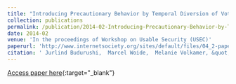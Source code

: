 ```yaml
---
title: "Introducing Precautionary Behavior by Temporal Diversion of Voter Attention from Casting to Verifying their Vote"
collection: publications
permalink: /publication/2014-02-Introducing-Precautionary-Behavior-by-Temporal-Diversion-of-Voter-Attention-from-Casting-to-Verifying-their-Vote
date: 2014-02
venue: 'In the proceedings of Workshop on Usable Security (USEC)'
paperurl: 'http://www.internetsociety.org/sites/default/files/04_2-paper.pdf'
citation: ' Jurlind Budurushi,  Marcel Woide,  Melanie Volkamer, &quot;Introducing Precautionary Behavior by Temporal Diversion of Voter Attention from Casting to Verifying their Vote.&quot; In the proceedings of Workshop on Usable Security (USEC), 2014.'
---
```

[Access paper here](http://www.internetsociety.org/sites/default/files/04_2-paper.pdf){:target="_blank"}
